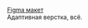 [Figma макет](https://www.figma.com/file/6AcCU2JvKHJOF1c7hoUf1w/BCS?type=design&node-id=0-1&mode=design&t=IzXySPGOlkamUX15-0)    
Адаптивная верстка, всё.

